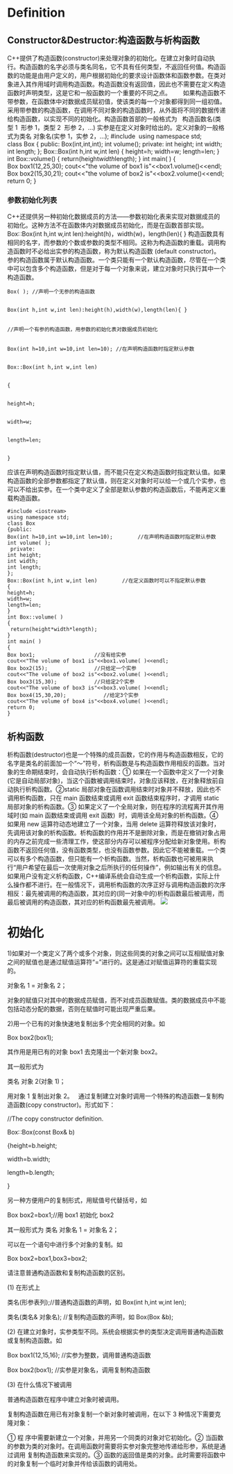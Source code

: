 ﻿# Definition

## Constructor&Destructor:构造函数与析构函数

C++提供了构造函数(constructor)来处理对象的初始化。在建立对象时自动执行。构造函数的名字必须与类名同名，它不具有任何类型，不返回任何值。构造函数的功能是由用户定义的，用户根据初始化的要求设计函数体和函数参数。在类对象进入其作用域时调用构造函数。构造函数没有返回值，因此也不需要在定义构造函数时声明类型，这是它和一般函数的一个重要的不同之点。
      如果构造函数不带参数，在函数体中对数据成员赋初值，使该类的每一个对象都得到同一组初值。采用带参数的构造函数，在调用不同对象的构造函数时，从外面将不同的数据传递给构造函数，以实现不同的初始化。构造函数首部的一般格式为   构造函数名(类型 1  形参 1，类型 2  形参 2，…)
实参是在定义对象时给出的。定义对象的一般格式为类名 对象名(实参 1，实参 2，…);
#include <iostream>
using namespace std;
class Box
{
public:
Box(int,int,int);
int volume();
private:
int height;
int width;
int length;
};
Box::Box(int h,int w,int len)
{
height=h;
width=w;
length=len;
}
int Box::volume()
{
return(height*width*length);
}
int main( )
{
Box box1(12,25,30);
cout<<"the volume of box1 is"<<box1.volume()<<endl;
Box box2(15,30,21);
cout<<"the volume of box2 is"<<box2.volume()<<endl;
return 0;
}

### 参数初始化列表

C++还提供另一种初始化数据成员的方法——参数初始化表来实现对数据成员的初始化。这种方法不在函数体内对数据成员初始化，而是在函数首部实现。
Box∷Box(int h,int w,int len):height(h)，width(w)，length(len){ }
构造函数具有相同的名字，而参数的个数或参数的类型不相同。这称为构造函数的重载。调用构造函数时不必给出实参的构造函数，称为默认构造函数
(default constructor)。参的构造函数属于默认构造函数。一个类只能有一个默认构造函数，尽管在一个类中可以包含多个构造函数，但是对于每一个对象来说，建立对象时只执行其中一个构造函数。

```
Box( ); //声明一个无参的构造函数


Box(int h,int w,int len):height(h),width(w),length(len){ }


//声明一个有参的构造函数，用参数的初始化表对数据成员初始化


Box(int h=10,int w=10,int len=10); //在声明构造函数时指定默认参数


Box::Box(int h,int w,int len)


{


height=h;


width=w;


length=len;


}
```

应该在声明构造函数时指定默认值，而不能只在定义构造函数时指定默认值。如果构造函数的全部参数都指定了默认值，则在定义对象时可以给一个或几个实参，也可以不给出实参。在一个类中定义了全部是默认参数的构造函数后，不能再定义重载构造函数。

```
#include <iostream>
using namespace std;
class Box
{public:
Box(int h=10,int w=10,int len=10);        //在声明构造函数时指定默认参数
int volume( );
 private:
int height;
int width;
int length;
};
Box::Box(int h,int w,int len)        //在定义函数时可以不指定默认参数
{
height=h;
width=w;
length=len;
}
int Box::volume( )
{
 return(height*width*length);
}
int main( )
{
Box box1;                   //没有给实参
cout<<"The volume of box1 is"<<box1.volume( )<<endl;
Box box2(15);               //只给定一个实参
cout<<"The volume of box2 is"<<box2.volume( )<<endl;
Box box3(15,30);            //只给定2个实参
cout<<"The volume of box3 is"<<box3.volume( )<<endl;
Box box4(15,30,20);            //给定3个实参
cout<<"The volume of box4 is"<<box4.volume( )<<endl;
return 0;
}
```

## 析构函数

析构函数(destructor)也是一个特殊的成员函数，它的作用与构造函数相反，它的名字是类名的前面加一个“～”符号，析构函数是与构造函数作用相反的函数。当对象的生命期结束时，会自动执行析构函数：① 如果在一个函数中定义了一个对象(它是自动局部对象)，当这个函数被调用结束时，对象应该释放，在对象释放前自动执行析构函数。②static 局部对象在函数调用结束时对象并不释放，因此也不调用析构函数，只在 main 函数结束或调用 exit 函数结束程序时，才调用 static 局部对象的析构函数。③ 如果定义了一个全局对象，则在程序的流程离开其作用域时(如 main 函数结束或调用 exit 函数)  时，调用该全局对象的析构函数。④ 如果用 new 运算符动态地建立了一个对象，当用 delete 运算符释放该对象时，先调用该对象的析构函数。析构函数的作用并不是删除对象，而是在撤销对象占用的内存之前完成一些清理工作，使这部分内存可以被程序分配给新对象使用。析构函数不返回任何值，没有函数类型，也没有函数参数。因此它不能被重载。一个类可以有多个构造函数，但只能有一个析构函数。当然，析构函数也可被用来执行“用户希望在最后一次使用对象之后所执行的任何操作”，例如输出有关的信息。如果用户没有定义析构函数，C++编译系统会自动生成一个析构函数，实际上什么操作都不进行。在一般情况下，调用析构函数的次序正好与调用构造函数的次序相反：最先被调用的构造函数，其对应的(同一对象中的)析构函数最后被调用，而最后被调用的构造函数，其对应的析构函数最先被调用。
![](http://img115.ph.126.net/mZ3NodKZGKUq6h5f0bjsmw==/684828618338727175.jpg)

# 初始化

1)如果对一个类定义了两个或多个对象，则这些同类的对象之间可以互相赋值对象之间的赋值也是通过赋值运算符“=”进行的。这是通过对赋值运算符的重载实现的。

对象名 1 = 对象名 2；

对象的赋值只对其中的数据成员赋值，而不对成员函数赋值。类的数据成员中不能包括动态分配的数据，否则在赋值时可能出现严重后果。

2)用一个已有的对象快速地复制出多个完全相同的对象。如

Box box2(box1);

其作用是用已有的对象 box1 去克隆出一个新对象 box2。

其一般形式为

类名 对象 2(对象 1)；

用对象 1 复制出对象 2。
  通过复制建立对象时调用一个特殊的构造函数—复制构造函数(copy constructor)。形式如下：

//The copy constructor definition.

Box∷Box(const Box& b)

{height=b.height;

width=b.width;

length=b.length;

}

另一种方便用户的复制形式，用赋值号代替括号，如

Box box2=box1;//用 box1 初始化 box2

其一般形式为 类名 对象名 1 = 对象名 2；

可以在一个语句中进行多个对象的复制。如

Box box2=box1,box3=box2;

请注意普通构造函数和复制构造函数的区别。

(1) 在形式上

类名(形参表列);//普通构造函数的声明，如 Box(int h,int w,int len);

类名(类名& 对象名); //复制构造函数的声明，如 Box(Box &b);

(2) 在建立对象时，实参类型不同。系统会根据实参的类型决定调用普通构造函数或复制构造函数。如

Box box1(12,15,16); //实参为整数，调用普通构造函数

Box box2(box1); //实参是对象名，调用复制构造函数

(3) 在什么情况下被调用

普通构造函数在程序中建立对象时被调用。

复制构造函数在用已有对象复制一个新对象时被调用，在以下 3 种情况下需要克隆对象：

① 程 序中需要新建立一个对象，并用另一个同类的对象对它初始化。② 当函数的参数为类的对象时。在调用函数时需要将实参对象完整地传递给形参，系统是通过调用 复制构造函数来实现的。③ 函数的返回值是类的对象。此时需要将函数中的对象复制一个临时对象并传给该函数的调用处。
